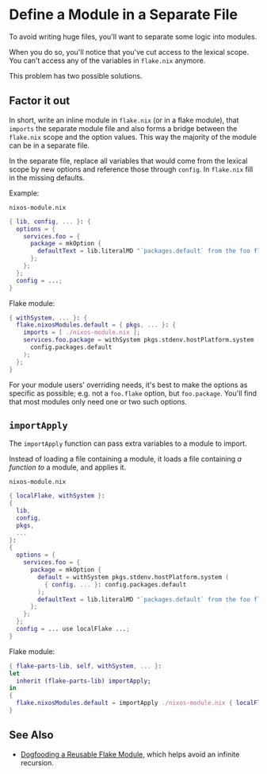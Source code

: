 # Define a Module in a Separate File

To avoid writing huge files, you'll want to separate some logic into modules.

When you do so, you'll notice that you've cut access to the lexical scope. You can't access any of the variables in `flake.nix` anymore.

This problem has two possible solutions.

## Factor it out

In short, write an inline module in `flake.nix` (or in a flake module), that `imports` the separate module file and also forms a bridge between the `flake.nix` scope and the option values. This way the majority of the module can be in a separate file.

In the separate file, replace all variables that would come from the lexical scope by new options and reference those through `config`. In `flake.nix` fill in the missing defaults.

Example:

`nixos-module.nix`

```nix
{ lib, config, ... }: {
  options = {
    services.foo = {
      package = mkOption {
        defaultText = lib.literalMD "`packages.default` from the foo flake";
      };
    };
  };
  config = ...;
}
```

Flake module:

```nix
{ withSystem, ... }: {
  flake.nixosModules.default = { pkgs, ... }: {
    imports = [ ./nixos-module.nix ];
    services.foo.package = withSystem pkgs.stdenv.hostPlatform.system ({ config, ... }:
      config.packages.default
    );
  };
}
```

For your module users' overriding needs, it's best to make the options as specific as possible; e.g. not a `foo.flake` option, but `foo.package`.
You'll find that most modules only need one or two such options.

## `importApply`

The `importApply` function can pass extra variables to a module to import.

Instead of loading a file containing a module, it loads a file containing _a function to_ a module, and applies it.

`nixos-module.nix`

```nix
{ localFlake, withSystem }:
{
  lib,
  config,
  pkgs,
  ...
}:
{
  options = {
    services.foo = {
      package = mkOption {
        default = withSystem pkgs.stdenv.hostPlatform.system (
          { config, ... }: config.packages.default
        );
        defaultText = lib.literalMD "`packages.default` from the foo flake";
      };
    };
  };
  config = ... use localFlake ...;
}
```

Flake module:

```nix
{ flake-parts-lib, self, withSystem, ... }:
let
  inherit (flake-parts-lib) importApply;
in
{
  flake.nixosModules.default = importApply ./nixos-module.nix { localFlake = self; inherit withSystem; };
}
```

## See Also

- [Dogfooding a Reusable Flake Module](dogfood-a-reusable-module.md), which helps avoid an infinite recursion.

